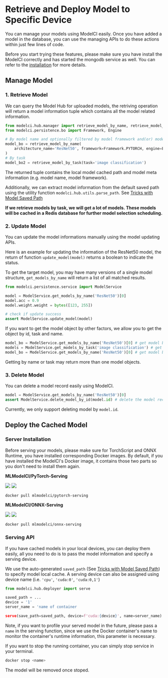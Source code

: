 # Retrieve and Deploy Model to Specific Device

You can manage your models using ModelCI easily. Once you have added a model in the database, you can use the managing APIs to do these actions within just few lines of code.

Before you start trying these features, please make sure you have install the ModelCI correctly and has started the mongodb service as well. You can refer to the [installation](../../README.md#installation) for more details.

## Manage Model

### 1. Retrieve Model

We can query the Model Hub for uploaded models, the retriving operation will return a model information tuple which contains all the model related information.

```python
from modelci.hub.manager import retrieve_model_by_name, retrieve_model_by_task
from modelci.persistence.bo import Framework, Engine

# By model name and optionally filtered by model framework and(or) model engine
model_bo = retrieve_model_by_name(
    architecture_name='ResNet50', framework=Framework.PYTORCH, engine=Engine.TORCHSCRIPT
)
# By task
model_bo2 = retrieve_model_by_task(task='image classification')
```

The returned tuple contains the local model cached path and model meta information (e.g. model name, model framework).

Additionally, we can extract model information from the default saved path using the utility function
`modelci.hub.utils.parse_path`. See [Tricks with Model Saved Path](./register.md#tricks-with-model-saved-path)

**If we retrieve models by task, we will get a lot of models. These models will be cached in a Redis database for
further model selection scheduling.**

### 2. Update Model

You can update the model informations manually using the model updating APIs.

Here is an example for updating the information of the ResNet50 model, the return of function `update_model(model)` returns a boolean to indicate the status.

To get the target model, you may have many versions of a single model structure, `get_models_by_name` will return a list of all matched results.

```python
from modelci.persistence.service import ModelService

model = ModelService.get_models_by_name('ResNet50')[0]
model.acc = 0.9
model.weight.weight = bytes([123, 255])

# check if update success
assert ModelService.update_model(model)
```

If you want to get the model object by other factors, we allow you to get the object by id, task and name.

```python
model_bo = ModelService.get_models_by_name('ResNet50')[0] # get model by name
models = ModelService.get_models_by_task('image classification') # get model by task
model_bo = ModelService.get_models_by_name('ResNet50')[0] # get model by id
```

Getting by name or task may return more than one model objects.

### 3. Delete Model

You can delete a model record easily using ModelCI.

```python
model = ModelService.get_models_by_name('ResNet50')[0]
assert ModelService.delete_model_by_id(model.id) # delete the model record
```

Currently, we only support deleting model by `model.id`.

## Deploy the Cached Model

### Server Installation

Before serving your models, please make sure for TorchScript and ONNX Runtime, you have installed corresponding Docker images. By default, if you have installed the ModelCI's Docker image, it contains those two parts so you don't need to install them again.

**MLModelCI/PyTorch-Serving**

![](https://img.shields.io/docker/pulls/mlmodelci/pytorch-serving.svg) ![](https://img.shields.io/docker/image-size/mlmodelci/pytorch-serving)

```bash
docker pull mlmodelci/pytorch-serving
```

**MLModelCI/ONNX-Serving**

![](https://img.shields.io/docker/pulls/mlmodelci/onnx-serving.svg) ![](https://img.shields.io/docker/image-size/mlmodelci/onnx-serving)

```bash
docker pull mlmodelci/onnx-serving
```

### Serving API

If you have cached models in your local devices, you can deploy them easily, all you need to do is to pass the model information and specify a serving device.

We use the auto-generated `saved_path` (See [Tricks with Model Saved Path](#-Tricks-with-Model-Saved-Path)) to specify
model local cache. A serving device can also be assigned using device name (i.e. `'cpu'`, `'cuda:0'`, `'cuda:0,1'`)

```python
from modelci.hub.deployer import serve

saved_path = ...
device = '1'
server_name = 'name of container

serve(save_path=saved_path, device=f'cuda:{device}', name=server_name)
```

Note, if you want to profile your served model in the future, please pass a `name` in the serving function, since we use the Docker container's name to monitor the container's runtime information, this parameter is necessary.

If you want to stop the running container, you can simply stop service in your terminal.

```bash
docker stop <name>
```

The model will be removed once stoped.
